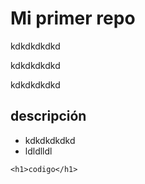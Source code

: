 # Mi primer repo
kdkdkdkdkd

kdkdkdkdkd

kdkdkdkdkd

## descripción
- kdkdkdkdkd
- ldldlldl

```
<h1>codigo</h1>
```